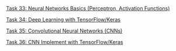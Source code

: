 [Task 33: Neural Networks Basics (Perceptron, Activation Functions)](https://github.com/faizrazadec/Data-Science-Group-2-BWF-FAIZ-RAZA/tree/main/Month%2003/Task%2033)

[Task 34: Deep Learning with TensorFlow/Keras](https://github.com/faizrazadec/Data-Science-Group-2-BWF-FAIZ-RAZA/blob/main/Month%2003/Task%2034/Deep%20Learning%20with%20TensorFlow-Keras.ipynb)

[Task 35: Convolutional Neural Networks (CNNs)](https://github.com/faizrazadec/Data-Science-Group-2-BWF-FAIZ-RAZA/blob/main/Month%2003/Task%2035/Transformations%20on%20Images.ipynb)

[Task 36: CNN Implement with TensorFlow/Keras](https://github.com/faizrazadec/Data-Science-Group-2-BWF-FAIZ-RAZA/blob/main/Month%2003/Task%2036/CNN_Implement_with_TensorFlow_Keras.ipynb)
